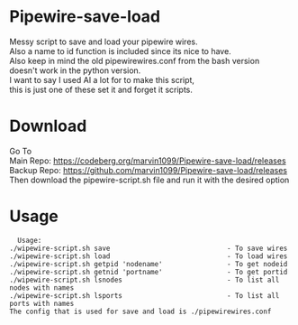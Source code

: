 # Pipewire-save-load

Messy script to save and load your pipewire wires.  
Also a name to id function is included since its nice to have.  
Also keep in mind the old pipewirewires.conf from the bash version  
doesn't work in the python version.  
I want to say I used AI a lot for to make this script,   
this is just one of these set it and forget it scripts.

# Download
Go To  
Main Repo: https://codeberg.org/marvin1099/Pipewire-save-load/releases  
Backup Repo: https://github.com/marvin1099/Pipewire-save-load/releases  
Then download the pipewire-script.sh file and run it with the desired option   

# Usage

      Usage:
    ./wipewire-script.sh save                             - To save wires
    ./wipewire-script.sh load                             - To load wires
    ./wipewire-script.sh getpid 'nodename'                - To get nodeid
    ./wipewire-script.sh getnid 'portname'                - To get portid
    ./wipewire-script.sh lsnodes                          - To list all nodes with names
    ./wipewire-script.sh lsports                          - To list all ports with names
    The config that is used for save and load is ./pipewirewires.conf